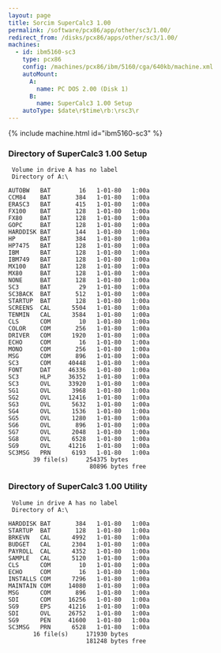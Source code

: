 ```yaml
---
layout: page
title: Sorcim SuperCalc3 1.00
permalink: /software/pcx86/app/other/sc3/1.00/
redirect_from: /disks/pcx86/apps/other/sc3/1.00/
machines:
  - id: ibm5160-sc3
    type: pcx86
    config: /machines/pcx86/ibm/5160/cga/640kb/machine.xml
    autoMount:
      A:
        name: PC DOS 2.00 (Disk 1)
      B:
        name: SuperCalc3 1.00 Setup
    autoType: $date\r$time\rb:\rsc3\r
---
```


{% include machine.html id="ibm5160-sc3" %}

### Directory of SuperCalc3 1.00 Setup

     Volume in drive A has no label
     Directory of A:\

    AUTOBW   BAT        16   1-01-80   1:00a
    CCM84    BAT       384   1-01-80   1:00a
    ERASC3   BAT       415   1-01-80   1:00a
    FX100    BAT       128   1-01-80   1:00a
    FX80     BAT       128   1-01-80   1:00a
    GOPC     BAT       128   1-01-80   1:00a
    HARDDISK BAT       144   1-01-80   1:00a
    HP       BAT       384   1-01-80   1:00a
    HP7475   BAT       128   1-01-80   1:00a
    IBM      BAT       128   1-01-80   1:00a
    IBM749   BAT       128   1-01-80   1:00a
    MX100    BAT       128   1-01-80   1:00a
    MX80     BAT       128   1-01-80   1:00a
    NONE     BAT       128   1-01-80   1:00a
    SC3      BAT        29   1-01-80   1:00a
    SC3BACK  BAT       512   1-01-80   1:00a
    STARTUP  BAT       128   1-01-80   1:00a
    SCREENS  CAL      5504   1-01-80   1:00a
    TENMIN   CAL      3584   1-01-80   1:00a
    CLS      COM        10   1-01-80   1:00a
    COLOR    COM       256   1-01-80   1:00a
    DRIVER   COM      1920   1-01-80   1:00a
    ECHO     COM        16   1-01-80   1:00a
    MONO     COM       256   1-01-80   1:00a
    MSG      COM       896   1-01-80   1:00a
    SC3      COM     40448   1-01-80   1:00a
    FONT     DAT     46336   1-01-80   1:00a
    SC3      HLP     36352   1-01-80   1:00a
    SC3      OVL     33920   1-01-80   1:00a
    SG1      OVL      3968   1-01-80   1:00a
    SG2      OVL     12416   1-01-80   1:00a
    SG3      OVL      5632   1-01-80   1:00a
    SG4      OVL      1536   1-01-80   1:00a
    SG5      OVL      1280   1-01-80   1:00a
    SG6      OVL       896   1-01-80   1:00a
    SG7      OVL      2048   1-01-80   1:00a
    SG8      OVL      6528   1-01-80   1:00a
    SG9      OVL     41216   1-01-80   1:00a
    SC3MSG   PRN      6193   1-01-80   1:00a
           39 file(s)     254375 bytes
                           80896 bytes free

### Directory of SuperCalc3 1.00 Utility

     Volume in drive A has no label
     Directory of A:\

    HARDDISK BAT       384   1-01-80   1:00a
    STARTUP  BAT       128   1-01-80   1:00a
    BRKEVN   CAL      4992   1-01-80   1:00a
    BUDGET   CAL      2304   1-01-80   1:00a
    PAYROLL  CAL      4352   1-01-80   1:00a
    SAMPLE   CAL      5120   1-01-80   1:00a
    CLS      COM        10   1-01-80   1:00a
    ECHO     COM        16   1-01-80   1:00a
    INSTALLS COM      7296   1-01-80   1:00a
    MAINTAIN COM     14080   1-01-80   1:00a
    MSG      COM       896   1-01-80   1:00a
    SDI      COM     16256   1-01-80   1:00a
    SG9      EPS     41216   1-01-80   1:00a
    SDI      OVL     26752   1-01-80   1:00a
    SG9      PEN     41600   1-01-80   1:00a
    SC3MSG   PRN      6528   1-01-80   1:00a
           16 file(s)     171930 bytes
                          181248 bytes free
